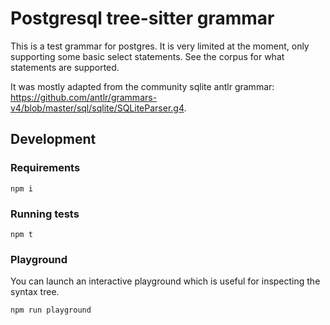 # Postgresql tree-sitter grammar

This is a test grammar for postgres. It is very limited at the moment, only supporting some basic select statements. See the corpus for what statements are supported.

It was mostly adapted from the community sqlite antlr grammar: https://github.com/antlr/grammars-v4/blob/master/sql/sqlite/SQLiteParser.g4.

## Development

### Requirements

```
npm i
```

### Running tests

```
npm t
```

### Playground

You can launch an interactive playground which is useful for inspecting the syntax tree.

```
npm run playground
```
